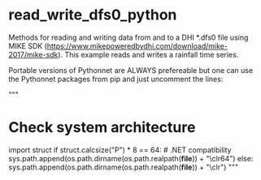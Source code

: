 # read_write_dfs0_python
Methods for reading and writing data from and to a DHI *.dfs0 file using MIKE SDK (https://www.mikepoweredbydhi.com/download/mike-2017/mike-sdk). This example reads and writes a rainfall time series.

Portable versions of Pythonnet are ALWAYS prefereable but one can use the Pythonnet packages from pip and just uncomment the lines:

"""
# Check system architecture
import struct
if struct.calcsize("P") * 8 == 64: # .NET compatibility
    sys.path.append(os.path.dirname(os.path.realpath(__file__)) + "\clr64")
else:
    sys.path.append(os.path.dirname(os.path.realpath(__file__)) + "\clr")
"""
